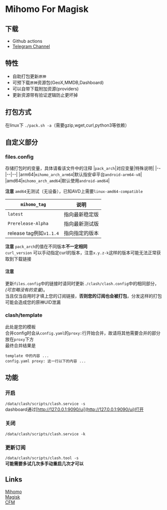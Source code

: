 # Mihomo For Magisk
## 下载
- Github actions
- [Telegram Channel](https://t.me/mfm_updates)
## 特性
- 自助打包更新`原神`
- 可预下载`原神`资源包(GeoX,MMDB,Dashboard)
- 可以自带下载附加资源(providers)
- 更新资源带有验证逻辑防止更坏掉
## 打包方式
在linux下
`./pack.sh -a`（需要gzip,wget,curl,python3等依赖）
## 自定义部分
### files.config
存储打包时的变量，具体请看该文件中的注释
|`pack_arch`|对应变量|特殊说明|
|--|--|--|
|arm64|`mihomo_arch_arm64`|默认指安卓平台`android-arm64-v8`|
|amd64|`mihomo_arch_amd64`|默认使用`android-amd64`|

**注意**
`amd64`无测试（无设备），已知AVD上需要`linux-amd64-compatible`

|`mihomo_tag`|说明|
|---|---|
|`latest`|指向最新稳定版|
|`Prerelease-Alpha`|指向最新测试版|
|release tag例如`v1.1.4`|指向指定的版本|

**注意**
`pack_arch`的值在不同版本**不一定相同**\
`curl_version` 可以手动指定curl的版本，注意`x.y.z-k`这样的版本可能无法正常获取到下载链接
#### 注意
更新`files.config`中的链接时请同时更新`./clash/clash.config`中的相同部分，*(可忽略没有的变量)*。\
当且仅当自用时才填上您的订阅链接，**否则您的订阅也会被打包**，分发这样的打包可能会造成您的原神UID泄漏
### clash/template
此处是您的模板\
合并config时会从`config.yaml`的`proxy:`行开始合并，故请将其他需要合并的部分放在`proxy`下方\
最终合并结果是
```
template 中的内容 ...
config.yaml proxy: 这一行以下的内容 ...
```
## 功能
### 开启
`/data/clash/scripts/clash.service -s`\
dashboard通过[http://127.0.0.1:9090/ui](http://127.0.0.1:9090/ui)打开
### 关闭
`/data/clash/scripts/clash.service -k`
### 更新订阅
`/data/clash/scripts/clash.tool -s`\
**可能需要多试几次多手动重启几次才可以**
## Links
[Mihomo](https://github.com/MetaCubeX/mihomo)\
[Magisk](https://github.com/topjohnwu/Magisk)\
[CFM](https://github.com/taamarin/ClashforMagisk)